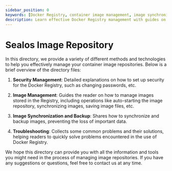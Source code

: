 ```yaml
---
sidebar_position: 0
keywords: [Docker Registry, container image management, image synchronization, image backup, Docker security]
description: Learn effective Docker Registry management with guides on security, image handling, synchronization, and troubleshooting.
---
```


# Sealos Image Repository

In this directory, we provide a variety of different methods and technologies to help you effectively manage your
container image repositories. Below is a brief overview of the directory files:

1. **Security Management**: Detailed explanations on how to set up security for the Docker Registry, such as changing
   passwords, etc.

2. **Image Management**: Guides the reader on how to manage images stored in the Registry, including operations like
   auto-starting the image repository, synchronizing images, saving image files, etc.

3. **Image Synchronization and Backup**: Shares how to synchronize and backup images, preventing the loss of important
   data.

4. **Troubleshooting**: Collects some common problems and their solutions, helping readers to quickly solve problems
   encountered in the use of Docker Registry.

We hope this directory can provide you with all the information and tools you might need in the process of managing
image repositories. If you have any suggestions or questions, feel free to contact us at any time.

